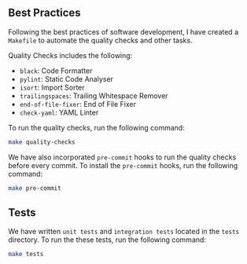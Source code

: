 ## Best Practices

Following the best practices of software development, I have created a `Makefile` to automate the quality checks and other tasks.

Quality Checks includes the following:
- `black`: Code Formatter
- `pylint`: Static Code Analyser 
- `isort`: Import Sorter
- `trailingspaces`: Trailing Whitespace Remover
- `end-of-file-fixer`: End of File Fixer
- `check-yaml`: YAML Linter

To run the quality checks, run the following command:

```bash
make quality-checks
```

We have also incorporated `pre-commit` hooks to run the quality checks before every commit. To install the `pre-commit` hooks, run the following command:

```bash
make pre-commit
```

## Tests

We have written `unit tests` and `integration tests` located in the `tests` directory. To run the these tests, run the following command:

```bash
make tests
```
